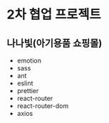 # 2차 협업 프로젝트

## 나나빛(아기용품 쇼핑몰)

- emotion
- sass
- ant
- eslint
- prettier
- react-router
- react-router-dom
- axios
